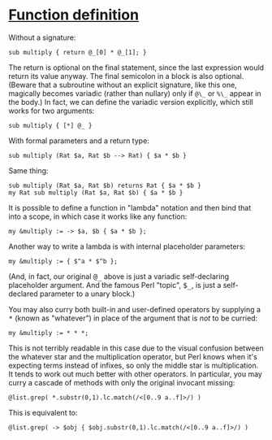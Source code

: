 [1]: http://rosettacode.org/wiki/Function_definition

# [Function definition][1]

Without a signature:

```perl6
sub multiply { return @_[0] * @_[1]; }
```


The return is optional on the final statement, since the last expression would return its value anyway. The final semicolon in a block is also optional.
(Beware that a subroutine without an explicit signature, like this one, magically becomes variadic (rather than nullary) only if `@\_` or `%\_` appear in the body.) In fact, we can define the variadic version explicitly, which still works for two arguments:

```perl6
sub multiply { [*] @_ }
```


With formal parameters and a return type:

```perl6
sub multiply (Rat $a, Rat $b --> Rat) { $a * $b }
```


Same thing:

```perl6
sub multiply (Rat $a, Rat $b) returns Rat { $a * $b }
my Rat sub multiply (Rat $a, Rat $b) { $a * $b }
```


It is possible to define a function in "lambda" notation and then bind that into a scope, in which case it works like any function:

```perl6
my &multiply := -> $a, $b { $a * $b };
```


Another way to write a lambda is with internal placeholder parameters:

```perl6
my &multiply := { $^a * $^b };
```


(And, in fact, our original <tt>@\_</tt> above is just a variadic self-declaring placeholder argument. And the famous Perl "topic", <tt>$\_</tt>, is just a self-declared parameter to a unary block.)



You may also curry both built-in and user-defined operators by supplying a <tt>\*</tt> (known as "whatever") in place of the argument that is _not_ to be curried:

```perl6
my &multiply := * * *;
```


This is not terribly readable in this case due to the visual confusion between the whatever star and the multiplication operator, but Perl knows when it's expecting terms instead of infixes, so only the middle star is multiplication.
It tends to work out much better with other operators. In particular, you may
curry a cascade of methods with only the original invocant missing:

```perl6
@list.grep( *.substr(0,1).lc.match(/<[0..9 a..f]>/) )
```


This is equivalent to:

```perl6
@list.grep( -> $obj { $obj.substr(0,1).lc.match(/<[0..9 a..f]>/) )
```